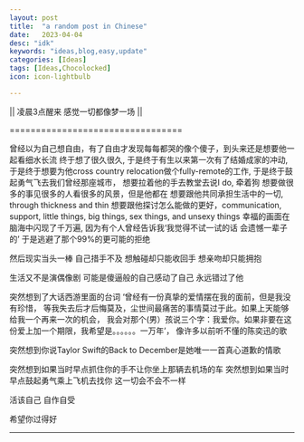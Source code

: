 ```yaml
---
layout: post
title:  "a random post in Chinese"
date:   2023-04-04
desc: "idk"
keywords: "ideas,blog,easy,update"
categories: [Ideas]
tags: [Ideas,Chocolocked]
icon: icon-lightbulb

---
```


|| 凌晨3点醒来 感觉一切都像梦一场 ||

=================================

曾经以为自己想自由，有了自由才发现每每都哭的像个傻子，到头来还是想要他一起看细水长流
终于想了很久很久,
于是终于有生以来第一次有了结婚成家的冲动,
于是终于想要为他cross country relocation做个fully-remote的工作,
于是终于鼓起勇气飞去我们曾经那座城市，
想要拉着他的手去教堂去说I do, 牵着狗
想要做很多的事见很多的人看很多的风景，但是他都在
想要跟他共同承担生活中的一切, through thickness and thin
想要跟他探讨怎么能做的更好，communication, support, little things, big things, sex things, and unsexy things 
幸福的画面在脑海中闪现了千万遍,
因为有个人曾经告诉我‘我觉得不试一试的话 会遗憾一辈子的’
于是逃避了那个99%的更可能的拒绝

然后现实当头一棒
自己措手不及
想触碰却只能收回手
想亲吻却只能拥抱

生活又不是演偶像剧
可能是傻逼般的自己感动了自己
永远错过了他

突然想到了大话西游里面的台词 ‘曾经有一份真挚的爱情摆在我的面前，但是我没有珍惜，
等我失去后才后悔莫及，尘世间最痛苦的事情莫过于此。如果上天能够给我一个再来一次的机会，
我会对那个(男）孩说三个字：我爱你。如果非要在这份爱上加一个期限，我希望是。。。。。。一万年’，
像许多以前听不懂的陈奕迅的歌

突然想到你说Taylor Swift的Back to December是她唯一一首真心道歉的情歌

突然想到如果当时早点抓住你的手不让你坐上那辆去机场的车
突然想到如果当时早点鼓起勇气乘上飞机去找你
这一切会不会不一样

活该自己 自作自受

希望你过得好

---
